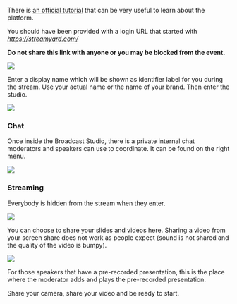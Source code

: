 There is [an official tutorial](https://support.streamyard.com/hc/en-us/articles/360043291612) that can be very useful to learn about the platform.

You should have been provided with a login URL that started with *https://streamyard.com/* 

**Do not share this link with anyone or you may be blocked from the event.**

![](/images/tutorials/streamYardLogin.png "")

Enter a display name which will be shown as identifier label for you during the stream. Use your actual name or the name of your brand. Then enter the studio.

![](/images/tutorials/streamYardLogin2.png "")

### Chat

Once inside the Broadcast Studio, there is a private internal chat moderators and speakers can use to coordinate. It can be found on the right menu.

![](/images/tutorials/streamYardChat.png "")

### Streaming

Everybody is hidden from the stream when they enter. 

![](/images/tutorials/streamYardBackstage.png "")

You can choose to share your slides and videos here. Sharing a video from your screen share does not work as people expect (sound is not shared and the quality of the video is bumpy).

![](/images/tutorials/streamYardShare.png "")

For those speakers that have a pre-recorded presentation, this is the place where the moderator adds and plays the pre-recorded presentation.

Share your camera, share your video and be ready to start.


